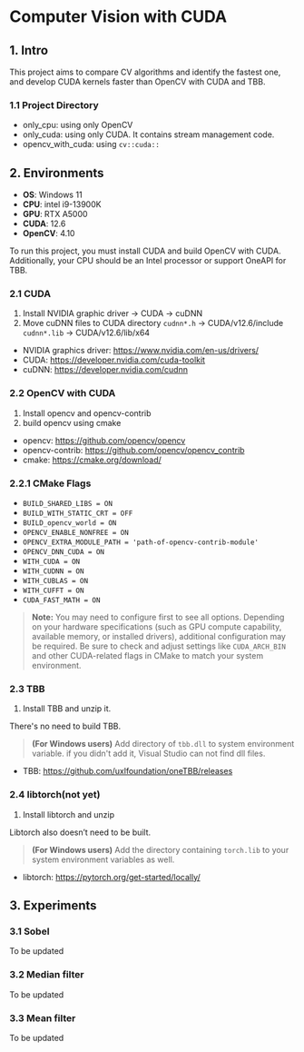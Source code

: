 # Computer Vision with CUDA

## 1. Intro
This project aims to compare CV algorithms and identify the fastest one,
and develop CUDA kernels faster than OpenCV with CUDA and TBB.

### 1.1 Project Directory
* only_cpu: using only OpenCV
* only_cuda: using only CUDA. It contains stream management code.
* opencv_with_cuda: using `cv::cuda::`

## 2. Environments
* **OS**: Windows 11
* **CPU**: intel i9-13900K
* **GPU**: RTX A5000
* **CUDA**: 12.6
* **OpenCV**: 4.10

To run this project, you must install CUDA and build OpenCV with CUDA.
Additionally, your CPU should be an Intel processor or support OneAPI for TBB.

### 2.1 CUDA
1. Install NVIDIA graphic driver -> CUDA -> cuDNN
2. Move cuDNN files to CUDA directory
`cudnn*.h` -> CUDA/v12.6/include
`cudnn*.lib` -> CUDA/v12.6/lib/x64

* NVIDIA graphics driver: https://www.nvidia.com/en-us/drivers/
* CUDA: https://developer.nvidia.com/cuda-toolkit
* cuDNN: https://developer.nvidia.com/cudnn

### 2.2 OpenCV with CUDA
1. Install opencv and opencv-contrib
2. build opencv using cmake

* opencv: https://github.com/opencv/opencv
* opencv-contrib: https://github.com/opencv/opencv_contrib
* cmake: https://cmake.org/download/

### 2.2.1 CMake Flags
* `BUILD_SHARED_LIBS = ON`
* `BUILD_WITH_STATIC_CRT = OFF`
* `BUILD_opencv_world = ON`
* `OPENCV_ENABLE_NONFREE = ON`
* `OPENCV_EXTRA_MODULE_PATH = 'path-of-opencv-contrib-module'`
* `OPENCV_DNN_CUDA = ON`
* `WITH_CUDA = ON`
* `WITH_CUDNN = ON`
* `WITH_CUBLAS = ON`
* `WITH_CUFFT = ON`
* `CUDA_FAST_MATH = ON`

> **Note:**
> You may need to configure first to see all options.
> Depending on your hardware specifications (such as GPU compute capability, available memory, or installed drivers), additional configuration may be required.
> Be sure to check and adjust settings like `CUDA_ARCH_BIN` and other CUDA-related flags in CMake to match your system environment.

### 2.3 TBB
1. Install TBB and unzip it.

There's no need to build TBB.

> **(For Windows users)**
> Add directory of `tbb.dll` to system environment variable.
> if you didn't add it, Visual Studio can not find dll files.

* TBB: https://github.com/uxlfoundation/oneTBB/releases

### 2.4 libtorch(not yet)
1. Install libtorch and unzip

Libtorch also doesn’t need to be built.

> **(For Windows users)**
> Add the directory containing `torch.lib` to your system environment variables as well.

* libtorch: https://pytorch.org/get-started/locally/

## 3. Experiments

### 3.1 Sobel
To be updated

### 3.2 Median filter
To be updated

### 3.3 Mean filter
To be updated